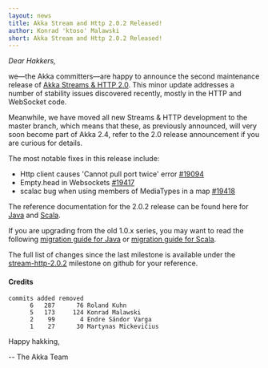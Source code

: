 ```yaml
---
layout: news
title: Akka Stream and Http 2.0.2 Released!
author: Konrad 'ktoso' Malawski
short: Akka Stream and Http 2.0.2 Released!
---
```


*Dear Hakkers,*

we—the Akka committers—are happy to announce the second maintenance release of [Akka Streams & HTTP 2.0](http://akka.io/news/2015/12/21/akka-streams-2.0-released.html). 
This minor update addresses a number of stability issues discovered recently, mostly in the HTTP and WebSocket code.

Meanwhile, we have moved all new Streams & HTTP development to the master branch, which means that these, as previously announced, 
will very soon become part of Akka 2.4, refer to the 2.0 release announcement if you are curious for details.

The most notable fixes in this release include:

- Http client causes 'Cannot pull port twice' error [#19094](https://github.com/akka/akka/issues/19094)
- Empty.head in Websockets [#19417](https://github.com/akka/akka/issues/19417)
- scalac bug when using members of MediaTypes in a map [#19418](https://github.com/akka/akka/issues/19418)

The reference documentation for the 2.0.2 release can be found here for [Java](http://doc.akka.io/docs/akka-stream-and-http-experimental/2.0.2/java.html) and [Scala](http://doc.akka.io/docs/akka-stream-and-http-experimental/2.0.2/scala.html).

If you are upgrading from the old 1.0.x series, you may want to read the following 
[migration guide for Java](http://doc.akka.io/docs/akka-stream-and-http-experimental/2.0.2/java/migration-guide-1.0-2.x-java.html) 
or [migration guide for Scala](http://doc.akka.io/docs/akka-stream-and-http-experimental/2.0.2/scala/migration-guide-1.0-2.x-scala.html).

The full list of changes since the last milestone is available under the [stream-http-2.0.2](https://github.com/akka/akka/issues?q=is%3Aissue+milestone%3Astream-http-2.0.2+is%3Aclosed) milestone on github for your reference.

#### Credits ####

    commits added removed
          6   287      76 Roland Kuhn
          5   173     124 Konrad Malawski
          2    99       4 Endre Sándor Varga
          1    27      30 Martynas Mickevičius

Happy hakking,

-- The Akka Team
